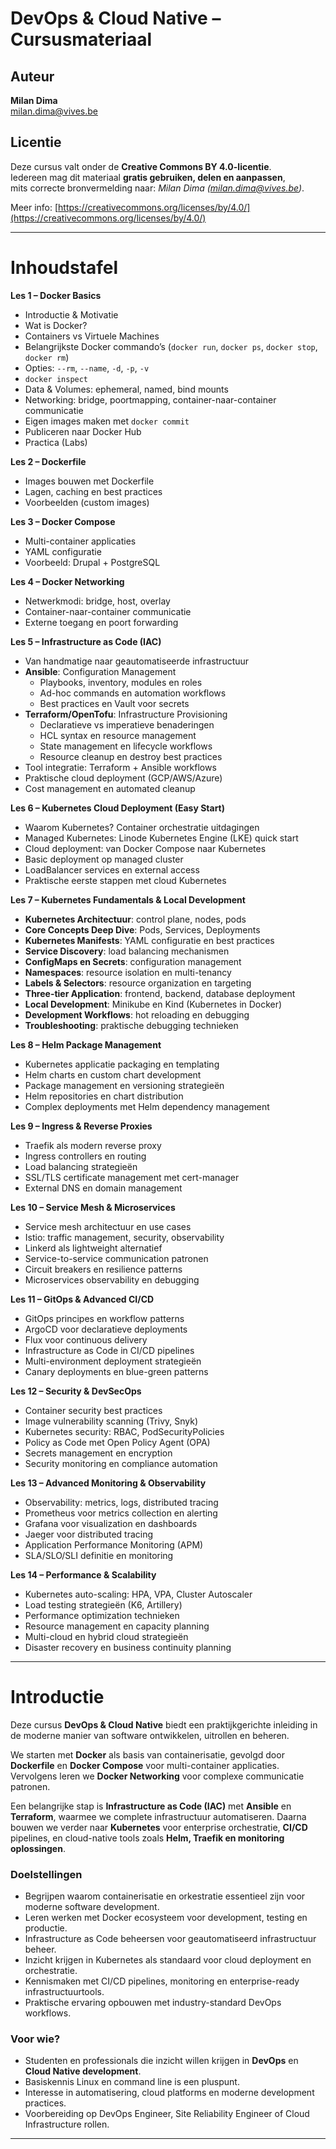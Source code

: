 # DevOps & Cloud Native – Cursusmateriaal

## Auteur

**Milan Dima**  
[milan.dima@vives.be](mailto:milan.dima@vives.be)

## Licentie

Deze cursus valt onder de **Creative Commons BY 4.0-licentie**.  
Iedereen mag dit materiaal **gratis gebruiken, delen en aanpassen**,  
mits correcte bronvermelding naar: _Milan Dima (milan.dima@vives.be)_.

Meer info: [https://creativecommons.org/licenses/by/4.0/](https://creativecommons.org/licenses/by/4.0/)

---

# Inhoudstafel

**Les 1 – Docker Basics**

- Introductie & Motivatie
- Wat is Docker?
- Containers vs Virtuele Machines
- Belangrijkste Docker commando’s (`docker run`, `docker ps`, `docker stop`, `docker rm`)
- Opties: `--rm`, `--name`, `-d`, `-p`, `-v`
- `docker inspect`
- Data & Volumes: ephemeral, named, bind mounts
- Networking: bridge, poortmapping, container-naar-container communicatie
- Eigen images maken met `docker commit`
- Publiceren naar Docker Hub
- Practica (Labs)

**Les 2 – Dockerfile**

- Images bouwen met Dockerfile
- Lagen, caching en best practices
- Voorbeelden (custom images)

**Les 3 – Docker Compose**

- Multi-container applicaties
- YAML configuratie
- Voorbeeld: Drupal + PostgreSQL

**Les 4 – Docker Networking**

- Netwerkmodi: bridge, host, overlay
- Container-naar-container communicatie
- Externe toegang en poort forwarding

**Les 5 – Infrastructure as Code (IAC)**

- Van handmatige naar geautomatiseerde infrastructuur
- **Ansible**: Configuration Management
  - Playbooks, inventory, modules en roles
  - Ad-hoc commands en automation workflows
  - Best practices en Vault voor secrets
- **Terraform/OpenTofu**: Infrastructure Provisioning
  - Declaratieve vs imperatieve benaderingen
  - HCL syntax en resource management
  - State management en lifecycle workflows
  - Resource cleanup en destroy best practices
- Tool integratie: Terraform + Ansible workflows
- Praktische cloud deployment (GCP/AWS/Azure)
- Cost management en automated cleanup

**Les 6 – Kubernetes Cloud Deployment (Easy Start)**

- Waarom Kubernetes? Container orchestratie uitdagingen
- Managed Kubernetes: Linode Kubernetes Engine (LKE) quick start
- Cloud deployment: van Docker Compose naar Kubernetes
- Basic deployment op managed cluster
- LoadBalancer services en external access
- Praktische eerste stappen met cloud Kubernetes

**Les 7 – Kubernetes Fundamentals & Local Development**

- **Kubernetes Architectuur**: control plane, nodes, pods  
- **Core Concepts Deep Dive**: Pods, Services, Deployments
- **Kubernetes Manifests**: YAML configuratie en best practices
- **Service Discovery**: load balancing mechanismen
- **ConfigMaps en Secrets**: configuration management
- **Namespaces**: resource isolation en multi-tenancy
- **Labels & Selectors**: resource organization en targeting
- **Three-tier Application**: frontend, backend, database deployment
- **Local Development**: Minikube en Kind (Kubernetes in Docker)
- **Development Workflows**: hot reloading en debugging
- **Troubleshooting**: praktische debugging technieken

**Les 8 – Helm Package Management**

- Kubernetes applicatie packaging en templating
- Helm charts en custom chart development
- Package management en versioning strategieën
- Helm repositories en chart distribution
- Complex deployments met Helm dependency management

**Les 9 – Ingress & Reverse Proxies**

- Traefik als modern reverse proxy
- Ingress controllers en routing
- Load balancing strategieën
- SSL/TLS certificate management met cert-manager
- External DNS en domain management

**Les 10 – Service Mesh & Microservices**

- Service mesh architectuur en use cases
- Istio: traffic management, security, observability
- Linkerd als lightweight alternatief  
- Service-to-service communication patronen
- Circuit breakers en resilience patterns
- Microservices observability en debugging

**Les 11 – GitOps & Advanced CI/CD**

- GitOps principes en workflow patterns
- ArgoCD voor declaratieve deployments
- Flux voor continuous delivery
- Infrastructure as Code in CI/CD pipelines
- Multi-environment deployment strategieën
- Canary deployments en blue-green patterns

**Les 12 – Security & DevSecOps**

- Container security best practices
- Image vulnerability scanning (Trivy, Snyk)
- Kubernetes security: RBAC, PodSecurityPolicies
- Policy as Code met Open Policy Agent (OPA)
- Secrets management en encryption
- Security monitoring en compliance automation

**Les 13 – Advanced Monitoring & Observability**

- Observability: metrics, logs, distributed tracing
- Prometheus voor metrics collection en alerting
- Grafana voor visualization en dashboards
- Jaeger voor distributed tracing
- Application Performance Monitoring (APM)
- SLA/SLO/SLI definitie en monitoring

**Les 14 – Performance & Scalability**

- Kubernetes auto-scaling: HPA, VPA, Cluster Autoscaler
- Load testing strategieën (K6, Artillery)
- Performance optimization technieken
- Resource management en capacity planning
- Multi-cloud en hybrid cloud strategieën
- Disaster recovery en business continuity planning

---

# Introductie

Deze cursus **DevOps & Cloud Native** biedt een praktijkgerichte inleiding in de moderne manier van software ontwikkelen, uitrollen en beheren.  

We starten met **Docker** als basis van containerisatie, gevolgd door **Dockerfile** en **Docker Compose** voor multi-container applicaties. Vervolgens leren we **Docker Networking** voor complexe communicatie patronen.

Een belangrijke stap is **Infrastructure as Code (IAC)** met **Ansible** en **Terraform**, waarmee we complete infrastructuur automatiseren. Daarna bouwen we verder naar **Kubernetes** voor enterprise orchestratie, **CI/CD** pipelines, en cloud-native tools zoals **Helm, Traefik en monitoring oplossingen**.

### Doelstellingen

- Begrijpen waarom containerisatie en orkestratie essentieel zijn voor moderne software development.
- Leren werken met Docker ecosysteem voor development, testing en productie.
- Infrastructure as Code beheersen voor geautomatiseerd infrastructuur beheer.
- Inzicht krijgen in Kubernetes als standaard voor cloud deployment en orchestratie.
- Kennismaken met CI/CD pipelines, monitoring en enterprise-ready infrastructuurtools.
- Praktische ervaring opbouwen met industry-standard DevOps workflows.

### Voor wie?

- Studenten en professionals die inzicht willen krijgen in **DevOps** en **Cloud Native development**.
- Basiskennis Linux en command line is een pluspunt.
- Interesse in automatisering, cloud platforms en moderne development practices.
- Voorbereiding op DevOps Engineer, Site Reliability Engineer of Cloud Infrastructure rollen.

---
